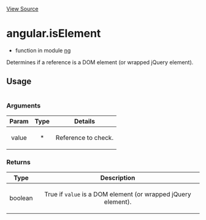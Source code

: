 

[View Source](http://github.com///tree/master/#L685)



# angular.isElement



* function in module [ng](api/ng)






Determines if a reference is a DOM element (or wrapped jQuery element).







  

## Usage

```jsangular.isElement();)
```




### Arguments

| Param | Type | Details |
| :--: | :--: | :--: |
| value | * | <p>Reference to check.</p>  |

### Returns

| Type | Description |
| :--: | :--: |
| boolean | <p>True if <code>value</code> is a DOM element (or wrapped jQuery element).</p>  |








